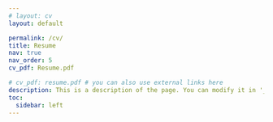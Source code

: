 ```yaml
---
# layout: cv
layout: default

permalink: /cv/
title: Resume
nav: true
nav_order: 5
cv_pdf: Resume.pdf

# cv_pdf: resume.pdf # you can also use external links here
description: This is a description of the page. You can modify it in '_pages/cv.md'. You can also change or remove the top pdf download button.
toc:
  sidebar: left
---
```

